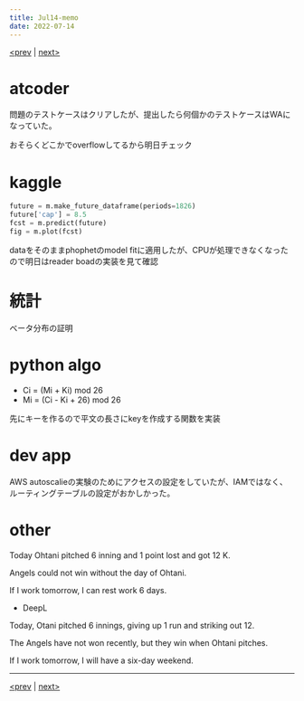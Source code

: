 ```yaml
---
title: Jul14-memo 
date: 2022-07-14 
---
```


[<prev](https://idekworks.github.io/TechnicalMemo/2022/07/13/Jul13.html) | [next>](https://idekworks.github.io/TechnicalMemo/2022/07/15/Jul15.html) 

# atcoder

問題のテストケースはクリアしたが、提出したら何個かのテストケースはWAになっていた。

おそらくどこかでoverflowしてるから明日チェック

# kaggle
```python
future = m.make_future_dataframe(periods=1826)
future['cap'] = 8.5
fcst = m.predict(future)
fig = m.plot(fcst)
```

dataをそのままphophetのmodel fitに適用したが、CPUが処理できなくなったので明日はreader boadの実装を見て確認

# 統計
ベータ分布の証明

# python algo

- Ci = (Mi + Ki) mod 26
- Mi = (Ci - Ki + 26) mod 26

先にキーを作るので平文の長さにkeyを作成する関数を実装

# dev app
AWS autoscalieの実験のためにアクセスの設定をしていたが、IAMではなく、ルーティングテーブルの設定がおかしかった。

# other
Today Ohtani pitched 6 inning and 1 point lost and got 12 K.

Angels could not win without the day of Ohtani.

If I work tomorrow, I can rest work 6 days.

- DeepL

Today, Otani pitched 6 innings, giving up 1 run and striking out 12.

The Angels have not won recently, but they win when Ohtani pitches.

If I work tomorrow, I will have a six-day weekend.

***

[<prev](https://idekworks.github.io/TechnicalMemo/2022/07/13/Jul13.html) | [next>](https://idekworks.github.io/TechnicalMemo/2022/07/15/Jul15.html)

